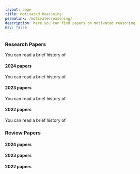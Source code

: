 ```yaml
---
layout: page
title: Motivated Reasoning
permalink: /motivatedreasoning/
description: here you can find papers on motivated reasoning
nav: false
---
```


### Research Papers

You can read a brief history of

#### 2024 papers

You can read a brief history of

#### 2023 papers

You can read a brief history of

#### 2022 papers



You can read a brief history of

### Review Papers


#### 2024 papers


#### 2023 papers


#### 2022 papers
